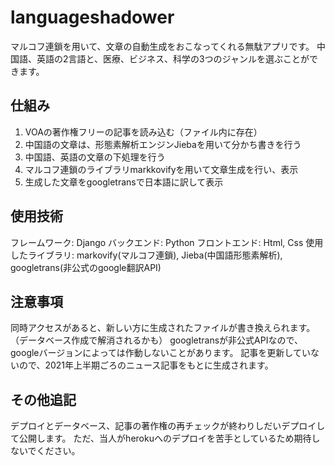 # languageshadower

マルコフ連鎖を用いて、文章の自動生成をおこなってくれる無駄アプリです。
中国語、英語の2言語と、医療、ビジネス、科学の3つのジャンルを選ぶことができます。

## 仕組み
1. VOAの著作権フリーの記事を読み込む（ファイル内に存在）
2. 中国語の文章は、形態素解析エンジンJiebaを用いて分かち書きを行う
3. 中国語、英語の文章の下処理を行う
4. マルコフ連鎖のライブラリmarkkovifyを用いて文章生成を行い、表示
5. 生成した文章をgoogletransで日本語に訳して表示

## 使用技術
フレームワーク: Django
バックエンド: Python
フロントエンド: Html, Css
使用したライブラリ: markovify(マルコフ連鎖), Jieba(中国語形態素解析), googletrans(非公式のgoogle翻訳API)

## 注意事項
同時アクセスがあると、新しい方に生成されたファイルが書き換えられます。（データベース作成で解消されるかも）
googletransが非公式APIなので、googleバージョンによっては作動しないことがあります。
記事を更新していないので、2021年上半期ごろのニュース記事をもとに生成されます。

## その他追記
デプロイとデータベース、記事の著作権の再チェックが終わりしだいデプロイして公開します。
ただ、当人がherokuへのデプロイを苦手としているため期待しないでください。
